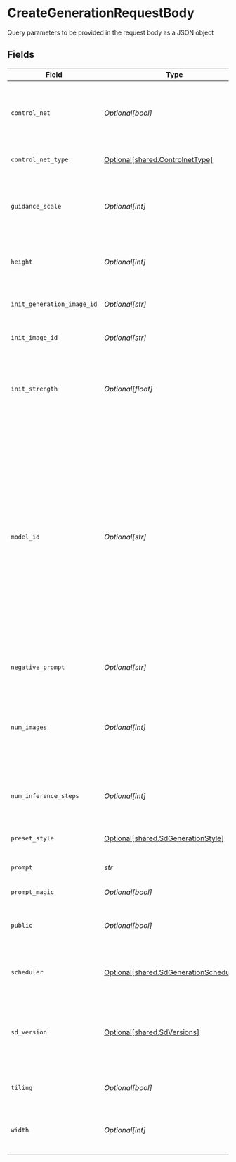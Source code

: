 # CreateGenerationRequestBody

Query parameters to be provided in the request body as a JSON object


## Fields

| Field                                                                                                                                                                                                                                                                                                          | Type                                                                                                                                                                                                                                                                                                           | Required                                                                                                                                                                                                                                                                                                       | Description                                                                                                                                                                                                                                                                                                    |
| -------------------------------------------------------------------------------------------------------------------------------------------------------------------------------------------------------------------------------------------------------------------------------------------------------------- | -------------------------------------------------------------------------------------------------------------------------------------------------------------------------------------------------------------------------------------------------------------------------------------------------------------- | -------------------------------------------------------------------------------------------------------------------------------------------------------------------------------------------------------------------------------------------------------------------------------------------------------------- | -------------------------------------------------------------------------------------------------------------------------------------------------------------------------------------------------------------------------------------------------------------------------------------------------------------- |
| `control_net`                                                                                                                                                                                                                                                                                                  | *Optional[bool]*                                                                                                                                                                                                                                                                                               | :heavy_minus_sign:                                                                                                                                                                                                                                                                                             | Enable to use ControlNet. Requires an init image to be provided. Requires a model based on SD v1.5                                                                                                                                                                                                             |
| `control_net_type`                                                                                                                                                                                                                                                                                             | [Optional[shared.ControlnetType]](../../models/shared/controlnettype.md)                                                                                                                                                                                                                                       | :heavy_minus_sign:                                                                                                                                                                                                                                                                                             | The type of ControlNet to use.                                                                                                                                                                                                                                                                                 |
| `guidance_scale`                                                                                                                                                                                                                                                                                               | *Optional[int]*                                                                                                                                                                                                                                                                                                | :heavy_minus_sign:                                                                                                                                                                                                                                                                                             | How strongly the generation should reflect the prompt. 7 is recommended. Must be between 1 and 20.                                                                                                                                                                                                             |
| `height`                                                                                                                                                                                                                                                                                                       | *Optional[int]*                                                                                                                                                                                                                                                                                                | :heavy_minus_sign:                                                                                                                                                                                                                                                                                             | The height of the images. Must be between 32 and 1024 and be a multiple of 8.                                                                                                                                                                                                                                  |
| `init_generation_image_id`                                                                                                                                                                                                                                                                                     | *Optional[str]*                                                                                                                                                                                                                                                                                                | :heavy_minus_sign:                                                                                                                                                                                                                                                                                             | The ID of an existing image to use in image2image.                                                                                                                                                                                                                                                             |
| `init_image_id`                                                                                                                                                                                                                                                                                                | *Optional[str]*                                                                                                                                                                                                                                                                                                | :heavy_minus_sign:                                                                                                                                                                                                                                                                                             | The ID of an Init Image to use in image2image.                                                                                                                                                                                                                                                                 |
| `init_strength`                                                                                                                                                                                                                                                                                                | *Optional[float]*                                                                                                                                                                                                                                                                                              | :heavy_minus_sign:                                                                                                                                                                                                                                                                                             | How strongly the generated images should reflect the original image in image2image. Must be a float between 0.1 and 0.9.                                                                                                                                                                                       |
| `model_id`                                                                                                                                                                                                                                                                                                     | *Optional[str]*                                                                                                                                                                                                                                                                                                | :heavy_minus_sign:                                                                                                                                                                                                                                                                                             | The model ID used for the image generation. If not provided uses sd_version to determine the version of Stable Diffusion to use.<br/><br/>_Leonardo Creative_: 6bef9f1b-29cb-40c7-b9df-32b51c1f67d3<br/>_Leonardo Select_: cd2b2a15-9760-4174-a5ff-4d2925057376<br/>_Leonardo Signature_: 291be633-cb24-434f-898f-e662799936ad |
| `negative_prompt`                                                                                                                                                                                                                                                                                              | *Optional[str]*                                                                                                                                                                                                                                                                                                | :heavy_minus_sign:                                                                                                                                                                                                                                                                                             | The negative prompt used for the image generation                                                                                                                                                                                                                                                              |
| `num_images`                                                                                                                                                                                                                                                                                                   | *Optional[int]*                                                                                                                                                                                                                                                                                                | :heavy_minus_sign:                                                                                                                                                                                                                                                                                             | The number of images to generate. Must be between 1 and 8. If either width or height is over 768, must be between 1 and 4.                                                                                                                                                                                     |
| `num_inference_steps`                                                                                                                                                                                                                                                                                          | *Optional[int]*                                                                                                                                                                                                                                                                                                | :heavy_minus_sign:                                                                                                                                                                                                                                                                                             | The number of inference steps to use for the generation. Must be between 30 and 60.                                                                                                                                                                                                                            |
| `preset_style`                                                                                                                                                                                                                                                                                                 | [Optional[shared.SdGenerationStyle]](../../models/shared/sdgenerationstyle.md)                                                                                                                                                                                                                                 | :heavy_minus_sign:                                                                                                                                                                                                                                                                                             | The style to generate images with.                                                                                                                                                                                                                                                                             |
| `prompt`                                                                                                                                                                                                                                                                                                       | *str*                                                                                                                                                                                                                                                                                                          | :heavy_check_mark:                                                                                                                                                                                                                                                                                             | The prompt used to generate images                                                                                                                                                                                                                                                                             |
| `prompt_magic`                                                                                                                                                                                                                                                                                                 | *Optional[bool]*                                                                                                                                                                                                                                                                                               | :heavy_minus_sign:                                                                                                                                                                                                                                                                                             | Enable to use Prompt Magic.                                                                                                                                                                                                                                                                                    |
| `public`                                                                                                                                                                                                                                                                                                       | *Optional[bool]*                                                                                                                                                                                                                                                                                               | :heavy_minus_sign:                                                                                                                                                                                                                                                                                             | Whether the generated images should show in the community feed.                                                                                                                                                                                                                                                |
| `scheduler`                                                                                                                                                                                                                                                                                                    | [Optional[shared.SdGenerationSchedulers]](../../models/shared/sdgenerationschedulers.md)                                                                                                                                                                                                                       | :heavy_minus_sign:                                                                                                                                                                                                                                                                                             | The scheduler to generate images with. Defaults to EULER_DISCRETE if not specified.                                                                                                                                                                                                                            |
| `sd_version`                                                                                                                                                                                                                                                                                                   | [Optional[shared.SdVersions]](../../models/shared/sdversions.md)                                                                                                                                                                                                                                               | :heavy_minus_sign:                                                                                                                                                                                                                                                                                             | The base version of stable diffusion to use if not using a custom model. v1_5 is 1.5, v2 is 2.1, if not specified it will default to v1_5.                                                                                                                                                                     |
| `tiling`                                                                                                                                                                                                                                                                                                       | *Optional[bool]*                                                                                                                                                                                                                                                                                               | :heavy_minus_sign:                                                                                                                                                                                                                                                                                             | Whether the generated images should tile on all axis.                                                                                                                                                                                                                                                          |
| `width`                                                                                                                                                                                                                                                                                                        | *Optional[int]*                                                                                                                                                                                                                                                                                                | :heavy_minus_sign:                                                                                                                                                                                                                                                                                             | The width of the images. Must be between 32 and 1024 and be a multiple of 8.                                                                                                                                                                                                                                   |